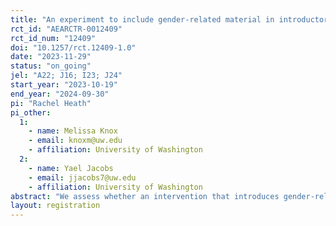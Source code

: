 ```yaml
---
title: "An experiment to include gender-related material in introductory microeconomics"
rct_id: "AEARCTR-0012409"
rct_id_num: "12409"
doi: "10.1257/rct.12409-1.0"
date: "2023-11-29"
status: "on_going"
jel: "A22; J16; I23; J24"
start_year: "2023-10-19"
end_year: "2024-09-30"
pi: "Rachel Heath"
pi_other:
  1:
    - name: Melissa Knox
    - email: knoxm@uw.edu
    - affiliation: University of Washington
  2:
    - name: Yael Jacobs
    - email: jjacobs7@uw.edu
    - affiliation: University of Washington
abstract: "We assess whether an intervention that introduces gender-related material into an introductory economics course improves students’ sense of relevance and belonging, test scores, and application to the economics major."
layout: registration
---
```


